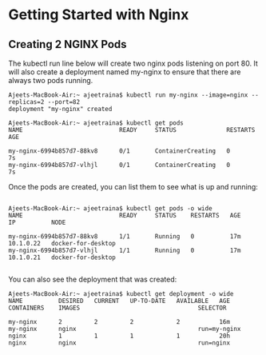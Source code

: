 # Getting Started with Nginx 


## Creating 2 NGINX Pods

The kubectl run line below will create two nginx pods listening on port 80. It will also create a deployment named my-nginx to ensure that there are always two pods running.


```
Ajeets-MacBook-Air:~ ajeetraina$ kubectl run my-nginx --image=nginx --replicas=2 --port=82
deployment "my-nginx" created
```

```
Ajeets-MacBook-Air:~ ajeetraina$ kubectl get pods
NAME                           READY     STATUS              RESTARTS   AGE

my-nginx-6994b857d7-88kv8      0/1       ContainerCreating   0          7s
my-nginx-6994b857d7-vlhjl      0/1       ContainerCreating   0          7s

```


Once the pods are created, you can list them to see what is up and running:

```

Ajeets-MacBook-Air:~ ajeetraina$ kubectl get pods -o wide
NAME                           READY     STATUS    RESTARTS   AGE       IP          NODE

my-nginx-6994b857d7-88kv8      1/1       Running   0          17m       10.1.0.22   docker-for-desktop
my-nginx-6994b857d7-vlhjl      1/1       Running   0          17m       10.1.0.21   docker-for-desktop


```

You can also see the deployment that was created:

```
Ajeets-MacBook-Air:~ ajeetraina$ kubectl get deployment -o wide
NAME          DESIRED   CURRENT   UP-TO-DATE   AVAILABLE   AGE       CONTAINERS    IMAGES                                 SELECTOR

my-nginx      2         2         2            2           16m       my-nginx      nginx                                  run=my-nginx
nginx         1         1         1            1           20h       nginx         nginx                                  run=nginx



```
